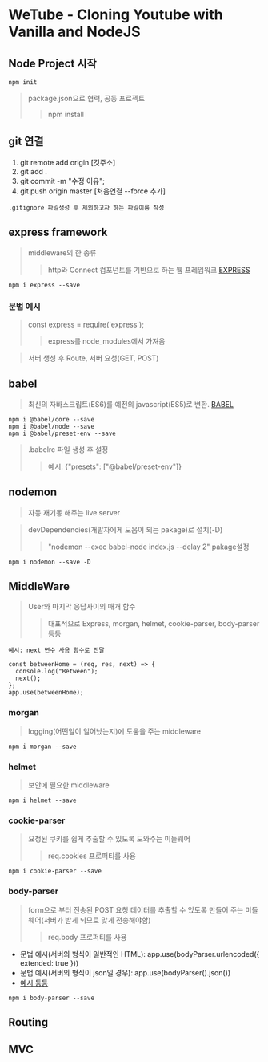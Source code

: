 # WeTube - Cloning Youtube with Vanilla and NodeJS

## Node Project 시작
```
npm init
``` 
> package.json으로 협력, 공동 프로젝트 
>> npm install


## git 연결
1. git remote add origin [깃주소]
2. git add .
3. git commit -m "수정 이유";
4. git push origin master [처음연결 --force 추가]
```
.gitignore 파일생성 후 제외하고자 하는 파일이름 작성
```


## express framework
> middleware의 한 종류
>> http와 Connect 컴포넌트를 기반으로 하는 웹 프레임워크 
<a href="http://expressjs.com/" target="_blank">EXPRESS</a>

```
npm i express --save
```

### 문법 예시
> const express = require('express');
>>  express를 node_modules에서 가져옴

> 서버 생성 후 Route, 서버 요청(GET, POST)


## babel
> 최신의 자바스크립트(ES6)를 예전의 javascript(ES5)로 변환. 
<a href="https://babeljs.io/" target="_blank">BABEL</a>

```
npm i @babel/core --save
npm i @babel/node --save
npm i @babel/preset-env --save
```

>.babelrc 파일 생성 후 설정
>> 예시: {"presets": ["@babel/preset-env"]}


## nodemon
> 자동 재기동 해주는 live server 

> devDependencies(개발자에게 도움이 되는 pakage)로 설치(-D)
>> "nodemon --exec babel-node index.js --delay 2" pakage설정

```
npm i nodemon --save -D
```


## MiddleWare
> User와 마지막 응답사이의 매개 함수
>> 대표적으로 Express, morgan, helmet, cookie-parser, body-parser 등등

```
예시: next 변수 사용 함수로 전달

const betweenHome = (req, res, next) => {
  console.log("Between");
  next();
};
app.use(betweenHome);
```

### morgan
> logging(어떤일이 일어났는지)에 도움을 주는 middleware
```
npm i morgan --save
```

### helmet
> 보안에 필요한 middleware
```
npm i helmet --save
```

### cookie-parser
> 요청된 쿠키를 쉽게 추출할 수 있도록 도와주는 미들웨어
>> req.cookies 프로퍼티를 사용
```
npm i cookie-parser --save
```

### body-parser
> form으로 부터 전송된 POST 요청 데이터를 추출할 수 있도록 만들어 주는 미들 웨어(서버가 받게 되므로 맞게 전송해야함)
>> req.body 프로퍼티를 사용

- 문법 예시(서버의 형식이 일반적인 HTML): app.use(bodyParser.urlencoded({ extended: true }))
- 문법 예시(서버의 형식이 json일 경우): app.use(bodyParser().json())
- <a href="https://www.npmjs.com/package/body-parser" target="_blank">예시 등등</a>

```
npm i body-parser --save
```

## Routing


## MVC